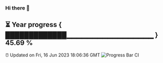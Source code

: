 ### Hi there 👋
⏳ Year progress { █████████████▁▁▁▁▁▁▁▁▁▁▁▁▁▁▁▁▁ } 45.69 %
---
⏰ Updated on Fri, 16 Jun 2023 18:06:36 GMT
![Progress Bar CI](https://github.com/Moyi321/Moyi321/workflows/Progress%20Bar%20CI/badge.svg)
